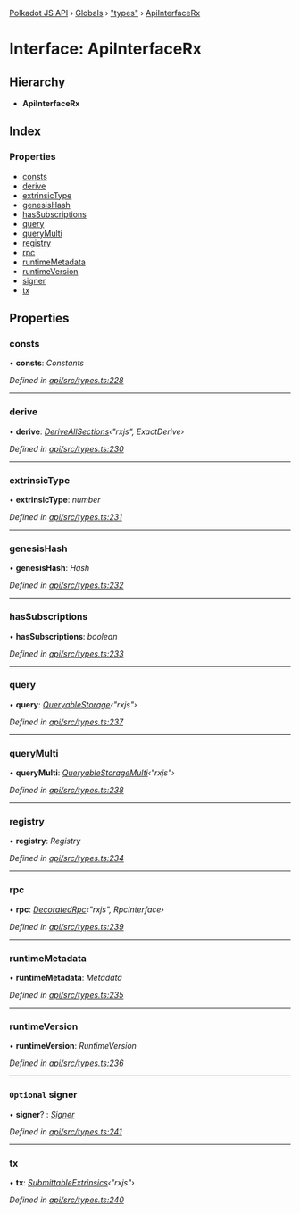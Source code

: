 [Polkadot JS API](../README.md) › [Globals](../globals.md) › ["types"](../modules/_types_.md) › [ApiInterfaceRx](_types_.apiinterfacerx.md)

# Interface: ApiInterfaceRx

## Hierarchy

* **ApiInterfaceRx**

## Index

### Properties

* [consts](_types_.apiinterfacerx.md#consts)
* [derive](_types_.apiinterfacerx.md#derive)
* [extrinsicType](_types_.apiinterfacerx.md#extrinsictype)
* [genesisHash](_types_.apiinterfacerx.md#genesishash)
* [hasSubscriptions](_types_.apiinterfacerx.md#hassubscriptions)
* [query](_types_.apiinterfacerx.md#query)
* [queryMulti](_types_.apiinterfacerx.md#querymulti)
* [registry](_types_.apiinterfacerx.md#registry)
* [rpc](_types_.apiinterfacerx.md#rpc)
* [runtimeMetadata](_types_.apiinterfacerx.md#runtimemetadata)
* [runtimeVersion](_types_.apiinterfacerx.md#runtimeversion)
* [signer](_types_.apiinterfacerx.md#optional-signer)
* [tx](_types_.apiinterfacerx.md#tx)

## Properties

###  consts

• **consts**: *Constants*

*Defined in [api/src/types.ts:228](https://github.com/polkadot-js/api/blob/89700f98c5/packages/api/src/types.ts#L228)*

___

###  derive

• **derive**: *[DeriveAllSections](../modules/_util_decorate_.md#deriveallsections)‹"rxjs", ExactDerive›*

*Defined in [api/src/types.ts:230](https://github.com/polkadot-js/api/blob/89700f98c5/packages/api/src/types.ts#L230)*

___

###  extrinsicType

• **extrinsicType**: *number*

*Defined in [api/src/types.ts:231](https://github.com/polkadot-js/api/blob/89700f98c5/packages/api/src/types.ts#L231)*

___

###  genesisHash

• **genesisHash**: *Hash*

*Defined in [api/src/types.ts:232](https://github.com/polkadot-js/api/blob/89700f98c5/packages/api/src/types.ts#L232)*

___

###  hasSubscriptions

• **hasSubscriptions**: *boolean*

*Defined in [api/src/types.ts:233](https://github.com/polkadot-js/api/blob/89700f98c5/packages/api/src/types.ts#L233)*

___

###  query

• **query**: *[QueryableStorage](_types_.queryablestorage.md)‹"rxjs"›*

*Defined in [api/src/types.ts:237](https://github.com/polkadot-js/api/blob/89700f98c5/packages/api/src/types.ts#L237)*

___

###  queryMulti

• **queryMulti**: *[QueryableStorageMulti](../modules/_types_.md#queryablestoragemulti)‹"rxjs"›*

*Defined in [api/src/types.ts:238](https://github.com/polkadot-js/api/blob/89700f98c5/packages/api/src/types.ts#L238)*

___

###  registry

• **registry**: *Registry*

*Defined in [api/src/types.ts:234](https://github.com/polkadot-js/api/blob/89700f98c5/packages/api/src/types.ts#L234)*

___

###  rpc

• **rpc**: *[DecoratedRpc](../modules/_types_.md#decoratedrpc)‹"rxjs", RpcInterface›*

*Defined in [api/src/types.ts:239](https://github.com/polkadot-js/api/blob/89700f98c5/packages/api/src/types.ts#L239)*

___

###  runtimeMetadata

• **runtimeMetadata**: *Metadata*

*Defined in [api/src/types.ts:235](https://github.com/polkadot-js/api/blob/89700f98c5/packages/api/src/types.ts#L235)*

___

###  runtimeVersion

• **runtimeVersion**: *RuntimeVersion*

*Defined in [api/src/types.ts:236](https://github.com/polkadot-js/api/blob/89700f98c5/packages/api/src/types.ts#L236)*

___

### `Optional` signer

• **signer**? : *[Signer](_types_.signer.md)*

*Defined in [api/src/types.ts:241](https://github.com/polkadot-js/api/blob/89700f98c5/packages/api/src/types.ts#L241)*

___

###  tx

• **tx**: *[SubmittableExtrinsics](_types_.submittableextrinsics.md)‹"rxjs"›*

*Defined in [api/src/types.ts:240](https://github.com/polkadot-js/api/blob/89700f98c5/packages/api/src/types.ts#L240)*
